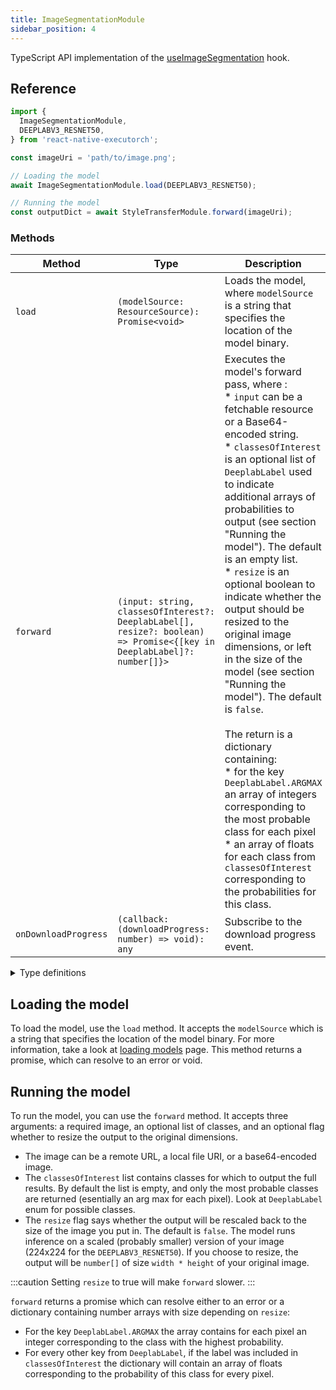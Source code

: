 ```yaml
---
title: ImageSegmentationModule
sidebar_position: 4
---
```


TypeScript API implementation of the [useImageSegmentation](../computer-vision/useImageSegmentation.md) hook.

## Reference

```typescript
import {
  ImageSegmentationModule,
  DEEPLABV3_RESNET50,
} from 'react-native-executorch';

const imageUri = 'path/to/image.png';

// Loading the model
await ImageSegmentationModule.load(DEEPLABV3_RESNET50);

// Running the model
const outputDict = await StyleTransferModule.forward(imageUri);
```

### Methods

| Method               | Type                                                                                                                   | Description                                                                                                                                                                                                                                                                                                                                                                                                                                                                                                                                                                                                                                                                                                                                                                                                                                     |
| -------------------- | ---------------------------------------------------------------------------------------------------------------------- | ----------------------------------------------------------------------------------------------------------------------------------------------------------------------------------------------------------------------------------------------------------------------------------------------------------------------------------------------------------------------------------------------------------------------------------------------------------------------------------------------------------------------------------------------------------------------------------------------------------------------------------------------------------------------------------------------------------------------------------------------------------------------------------------------------------------------------------------------- |
| `load`               | `(modelSource: ResourceSource): Promise<void>`                                                                         | Loads the model, where `modelSource` is a string that specifies the location of the model binary.                                                                                                                                                                                                                                                                                                                                                                                                                                                                                                                                                                                                                                                                                                                                               |
| `forward`            | `(input: string, classesOfInterest?: DeeplabLabel[], resize?: boolean) => Promise<{[key in DeeplabLabel]?: number[]}>` | Executes the model's forward pass, where : <br/> \* `input` can be a fetchable resource or a Base64-encoded string. <br/> \* `classesOfInterest` is an optional list of `DeeplabLabel` used to indicate additional arrays of probabilities to output (see section "Running the model"). The default is an empty list. <br/> \* `resize` is an optional boolean to indicate whether the output should be resized to the original image dimensions, or left in the size of the model (see section "Running the model"). The default is `false`. <br/> <br/> The return is a dictionary containing: <br/> \* for the key `DeeplabLabel.ARGMAX` an array of integers corresponding to the most probable class for each pixel <br/> \* an array of floats for each class from `classesOfInterest` corresponding to the probabilities for this class. |
| `onDownloadProgress` | `(callback: (downloadProgress: number) => void): any`                                                                  | Subscribe to the download progress event.                                                                                                                                                                                                                                                                                                                                                                                                                                                                                                                                                                                                                                                                                                                                                                                                       |

<details>
<summary>Type definitions</summary>

```typescript
type ResourceSource = string | number;
```

</details>

## Loading the model

To load the model, use the `load` method. It accepts the `modelSource` which is a string that specifies the location of the model binary. For more information, take a look at [loading models](../fundamentals/loading-models.md) page. This method returns a promise, which can resolve to an error or void.

## Running the model

To run the model, you can use the `forward` method. It accepts three arguments: a required image, an optional list of classes, and an optional flag whether to resize the output to the original dimensions.

- The image can be a remote URL, a local file URI, or a base64-encoded image.
- The `classesOfInterest` list contains classes for which to output the full results. By default the list is empty, and only the most probable classes are returned (esentially an arg max for each pixel). Look at `DeeplabLabel` enum for possible classes.
- The `resize` flag says whether the output will be rescaled back to the size of the image you put in. The default is `false`. The model runs inference on a scaled (probably smaller) version of your image (224x224 for the `DEEPLABV3_RESNET50`). If you choose to resize, the output will be `number[]` of size `width * height` of your original image.

:::caution
Setting `resize` to true will make `forward` slower.
:::

`forward` returns a promise which can resolve either to an error or a dictionary containing number arrays with size depending on `resize`:

- For the key `DeeplabLabel.ARGMAX` the array contains for each pixel an integer corresponding to the class with the highest probability.
- For every other key from `DeeplabLabel`, if the label was included in `classesOfInterest` the dictionary will contain an array of floats corresponding to the probability of this class for every pixel.
